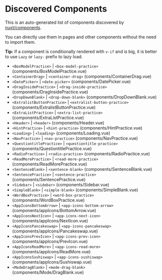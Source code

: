 # Discovered Components

This is an auto-generated list of components discovered by [nuxt/components](https://github.com/nuxt/components).

You can directly use them in pages and other components without the need to import them.

**Tip:** If a component is conditionally rendered with `v-if` and is big, it is better to use `Lazy` or `lazy-` prefix to lazy load.

- `<BoxModelPractice>` | `<box-model-practice>` (components/BoxModelPractice.vue)
- `<ContainerDrag>` | `<container-drag>` (components/ContainerDrag.vue)
- `<DatePicker>` | `<date-picker>` (components/DatePicker.vue)
- `<DragInsidePractice>` | `<drag-inside-practice>` (components/DragInsidePractice.vue)
- `<DropDownBlank>` | `<drop-down-blank>` (components/DropDownBlank.vue)
- `<ExtralistButtonPractice>` | `<extralist-button-practice>` (components/ExtralistButtonPractice.vue)
- `<ExtraListPractice>` | `<extra-list-practice>` (components/ExtraListPractice.vue)
- `<Header>` | `<header>` (components/Header.vue)
- `<HintPractice>` | `<hint-practice>` (components/HintPractice.vue)
- `<Loading>` | `<loading>` (components/Loading.vue)
- `<NavPractice>` | `<nav-practice>` (components/NavPractice.vue)
- `<QuestiontitlePractice>` | `<questiontitle-practice>` (components/QuestiontitlePractice.vue)
- `<RadioPractice>` | `<radio-practice>` (components/RadioPractice.vue)
- `<ReadMorePractice>` | `<read-more-practice>` (components/ReadMorePractice.vue)
- `<SentenceBlank>` | `<sentence-blank>` (components/SentenceBlank.vue)
- `<SentencePractice>` | `<sentence-practice>` (components/SentencePractice.vue)
- `<Sidebar>` | `<sidebar>` (components/Sidebar.vue)
- `<SimpleBlank>` | `<simple-blank>` (components/SimpleBlank.vue)
- `<WordBoxPractice>` | `<word-box-practice>` (components/WordBoxPractice.vue)
- `<AppIconsBottomArrow>` | `<app-icons-bottom-arrow>` (components/appIcons/BottomArrow.vue)
- `<AppIconsNextIcon>` | `<app-icons-next-icon>` (components/appIcons/NextIcon.vue)
- `<AppIconsPancakeswap>` | `<app-icons-pancakeswap>` (components/appIcons/Pancakeswap.vue)
- `<AppIconsPrevIcon>` | `<app-icons-prev-icon>` (components/appIcons/PrevIcon.vue)
- `<AppIconsReadMore>` | `<app-icons-read-more>` (components/appIcons/ReadMore.vue)
- `<AppIconsSushiswap>` | `<app-icons-sushiswap>` (components/appIcons/Sushiswap.vue)
- `<ModeDragBlank>` | `<mode-drag-blank>` (components/Mode/DragBlank.vue)
